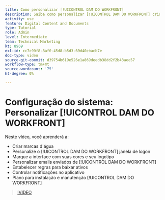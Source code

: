 ```yaml
---
title: Como personalizar [!UICONTROL DAM DO WORKFRONT]
description: Saiba como personalizar [!UICONTROL DAM DO WORKFRONT] criando marcas d'água, personalizando o [!UICONTROL DAM] janela de logon, marca da interface e muito mais.
activity: use
feature: Digital Content and Documents
type: Tutorial
role: Admin
level: Intermediate
team: Technical Marketing
kt: 8969
exl-id: cc7c90f8-8af0-45d8-b5d3-69d40ebacb7e
doc-type: video
source-git-commit: d39754b619e526e1a869deedb38dd2f2b43aee57
workflow-type: tm+mt
source-wordcount: '75'
ht-degree: 0%

---
```


# Configuração do sistema: Personalizar [!UICONTROL DAM DO WORKFRONT]

Neste vídeo, você aprenderá a:

* Criar marcas d&#39;água
* Personalize o [!UICONTROL DAM DO WORKFRONT] janela de logon
* Marque a interface com suas cores e seu logotipo
* Personalizar emails enviados de [!UICONTROL DAM DO WORKFRONT]
* Estabelecer regras para baixar ativos
* Controlar notificações no aplicativo
* Plano para instalação e manutenção [!UICONTROL DAM DO WORKFRONT]

>[!VIDEO](https://video.tv.adobe.com/v/335232/?quality=12)
